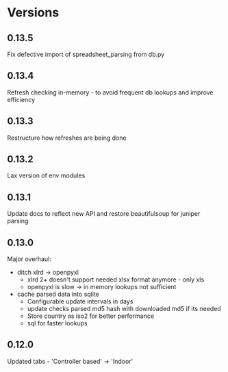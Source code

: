 # Versions

## 0.13.5
Fix defective import of spreadsheet_parsing from db.py

## 0.13.4
Refresh checking in-memory - to avoid frequent db lookups and improve efficiency
## 0.13.3
Restructure how refreshes are being done

## 0.13.2
Lax version of env modules
## 0.13.1
Update docs to reflect new API and restore beautifulsoup for juniper parsing

## 0.13.0
Major overhaul:
* ditch xlrd -> openpyxl
  * xlrd 2+ doesn't support needed xlsx format anymore - only xls
  * openpyxl is slow -> in memory lookups not sufficient
* cache parsed data into sqlite
  * Configurable update intervals in days
  * update checks parsed md5 hash with downloaded md5 if its needed
  * Store country as iso2 for better performance
  * sql for faster lookups
  
## 0.12.0
Updated tabs - 'Controller based' -> 'Indoor'